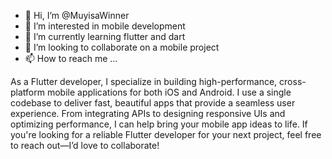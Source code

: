 - 👋 Hi, I’m @MuyisaWinner
- 👀 I’m interested in mobile development 
- 🌱 I’m currently learning flutter and dart
- 💞️ I’m looking to collaborate on a mobile project
- 📫 How to reach me ...

As a Flutter developer, I specialize in building high-performance, cross-platform mobile applications for both iOS and Android. 
I use a single codebase to deliver fast, beautiful apps that provide a seamless user experience. From integrating APIs to designing responsive UIs and optimizing performance, 
I can help bring your mobile app ideas to life. If you're looking for a reliable Flutter developer for your next project, feel free to reach out—I’d love to collaborate!

<!---
MuyisaWinner/MuyisaWinner is a ✨ special ✨ repository because its `README.md` (this file) appears on your GitHub profile.
You can click the Preview link to take a look at your changes.
--->
